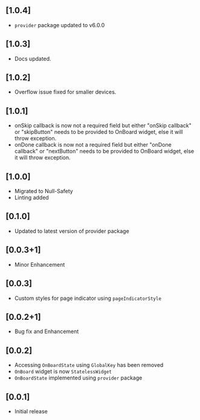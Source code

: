 ## [1.0.4]

- `provider` package updated to v6.0.0

## [1.0.3]

- Docs updated.

## [1.0.2]

- Overflow issue fixed for smaller devices.

## [1.0.1]

- onSkip callback is now not a required field but either "onSkip callback" or "skipButton" needs to be provided to OnBoard widget, else it will throw exception.
- onDone callback is now not a required field but either "onDone callback" or "nextButton" needs to be provided to OnBoard widget, else it will throw exception.

## [1.0.0]

- Migrated to Null-Safety
- Linting added

## [0.1.0]

- Updated to latest version of provider package

## [0.0.3+1]

- Minor Enhancement

## [0.0.3]

- Custom styles for page indicator using `pageIndicatorStyle`

## [0.0.2+1]

- Bug fix and Enhancement

## [0.0.2]

- Accessing `OnBoardState` using `GlobalKey` has been removed
- `OnBoard` widget is now `StatelessWidget`
- `OnBoardState` implemented using `provider` package

## [0.0.1]

- Initial release
